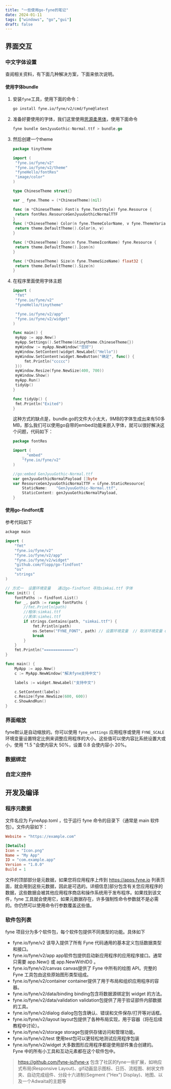 ```yaml
---
title: "一些使用go-fyne的笔记"
date: 2024-01-11
tags: ["windows", "go","gui"]
draft: false
---
```

## 界面交互
### 中文字体设置
查阅相关资料，有下面几种解决方案，下面来依次说明。

#### 使用字体bundle

1. 安装`fyne`工具，使用下面的命令：

   ```bash
   go install fyne.io/fyne/v2/cmd/fyne@latest
   ```

2. 准备好要使用的字体，我们这里使用[思源柔黑体](http://jikasei.me/font/)，使用下面命令

   ```go
   fyne bundle GenJyuuGothic-Normal.ttf > bundle.go
   ```

3. 然后创建一个theme

   ```go
   package tinytheme
   
   import (
   	"fyne.io/fyne/v2"
   	"fyne.io/fyne/v2/theme"
   	"fyneHello/fontRes"
   	"image/color"
   )
   
   type ChineseTheme struct{}
   
   var _ fyne.Theme = (*ChineseTheme)(nil)
   
   func (m *ChineseTheme) Font(s fyne.TextStyle) fyne.Resource {
   	return fontRes.ResourceGenJyuuGothicNormalTTF
   }
   func (*ChineseTheme) Color(n fyne.ThemeColorName, v fyne.ThemeVariant) color.Color {
   	return theme.DefaultTheme().Color(n, v)
   }
   
   func (*ChineseTheme) Icon(n fyne.ThemeIconName) fyne.Resource {
   	return theme.DefaultTheme().Icon(n)
   }
   
   func (*ChineseTheme) Size(n fyne.ThemeSizeName) float32 {
   	return theme.DefaultTheme().Size(n)
   }
   
   ```

4. 在程序里面使用字体主题

   ```go
   import (
   	"fmt"
   	"fyne.io/fyne/v2"
   	"fyneHello/tinytheme"
   
   	"fyne.io/fyne/v2/app"
   	"fyne.io/fyne/v2/widget"
   )
   
   func main() {
   	myApp := app.New()
   	myApp.Settings().SetTheme(&tinytheme.ChineseTheme{})
   	myWindow := myApp.NewWindow("您好")
   	myWindow.SetContent(widget.NewLabel("Hello"))
   	myWindow.SetContent(widget.NewButton("确定", func() {
   		fmt.Println("ccccc")
   	}))
   	myWindow.Resize(fyne.NewSize(400, 700))
   	myWindow.Show()
   	myApp.Run()
   	tidyUp()
   }
   
   func tidyUp() {
   	fmt.Println("Exited")
   }
   ```
	这种方式的缺点是，bundle.go的文件大小太大，9MB的字体生成出来有50多MB，那么我们可以使用go自带的embed功能来嵌入字体，就可以很好解决这个问题，代码如下：
	
	```go
	package fontRes
	
	import (
		_ "embed"
		"fyne.io/fyne/v2"
	)
	
	//go:embed GenJyuuGothic-Normal.ttf
	var genJyuuGothicNormalPayload []byte
	var ResourceGenJyuuGothicNormalTTF = &fyne.StaticResource{
		StaticName:    "GenJyuuGothic-Normal.ttf",
		StaticContent: genJyuuGothicNormalPayload,
	}
	```
#### 使用go-findfont库
参考代码如下
```go
ackage main

import (
    "fmt"
    "fyne.io/fyne/v2"
    "fyne.io/fyne/v2/app"
    "fyne.io/fyne/v2/widget"
    "github.com/flopp/go-findfont"
    "os"
    "strings"
)

// 方式一  设置环境变量   通过go-findfont 寻找simkai.ttf 字体
func init() {
    fontPaths := findfont.List()
    for _, path := range fontPaths {
        //fmt.Println(path)
        //楷体:simkai.ttf
        //黑体:simhei.ttf
        if strings.Contains(path, "simkai.ttf") {
            fmt.Println(path)
            os.Setenv("FYNE_FONT", path) // 设置环境变量  // 取消环境变量 os.Unsetenv("FYNE_FONT")
            break
        }
    }
    fmt.Println("=============")
}

func main() {
    MyApp := app.New()
    c := MyApp.NewWindow("解决fyne支持中文")

    labels := widget.NewLabel("支持中文")

    c.SetContent(labels)
    c.Resize(fyne.NewSize(600, 600))
    c.ShowAndRun()
}
```

### 界面缩放

fyne默认是自动缩放的。你可以使用 `fyne_settings` 应用程序或使用 `FYNE_SCALE` 环境变量设置特定比例来调整应用程序的大小。这些值可以使内容比系统设置大或小，使用 "1.5 "会使内容大 50%，设置 0.8 会使内容小 20%。

### 数据绑定

###  自定义控件

## 开发及编译
### 程序元数据
文件名应为 FyneApp.toml ，位于运行 fyne 命令的目录下（通常是 main 软件包）。文件内容如下：
```toml
Website = "https://example.com"

[Details]
Icon = "Icon.png"
Name = "My App"
ID = "com.example.app"
Version = "1.0.0"
Build = 1
```

文件的顶部部分是元数据，如果您将应用程序上传到 https://apps.fyne.io 列表页面，就会用到这些元数据，因此是可选的。详细信息]部分包含有关您应用程序的数据，这些数据会被其他应用程序商店和操作系统用于发布程序。如果找到该文件，fyne 工具就会使用它，如果元数据存在，许多强制性命令参数就不是必需的。你仍然可以使用命令行参数覆盖这些值。

### 软件包列表

fyne 项目分为多个软件包，每个软件包提供不同类型的功能。具体如下

- fyne.io/fyne/v2 该导入提供了所有 Fyne 代码通用的基本定义包括数据类型和接口。
- fyne.io/fyne/v2/app app软件包提供启动新应用程序的应用程序接口。通常只需要 app.New() 或 app.NewWithID() 。
- fyne.io/fyne/v2/canvas canvas提供了 Fyne 中所有的绘图 API。完整的 Fyne 工具包由这些原始图形类型组成。
- fyne.io/fyne/v2/container container提供了用于布局和组织应用程序的容器。
- fyne.io/fyne/v2/data/binding binding包含将数据源绑定到 widget 的方法。
- fyne.io/fyne/v2/data/validation validation包提供了用于验证部件内部数据的工具。
- fyne.io/fyne/v2/dialog dialog包包含确认、错误和文件保存/打开等对话框。
- fyne.io/fyne/v2/layout layout包提供了各种布局实现，用于容器（将在后续教程中讨论）。
- fyne.io/fyne/v2/storage storage包提供存储访问和管理功能。
- fyne.io/fyne/v2/test 使用test包可以更轻松地测试应用程序包装
- fyne.io/fyne/v2/widget 大多数图形应用程序都是使用部件集合创建的。Fyne 中的所有小工具和互动元素都在这个软件包中。
> https://github.com/fyne-io/fyne-x 包含了社区的fyne一些扩展，如响应式布局(Responsive Layout)、gif动画显示图标、日历、流程图、树状文件夹、自动完成组件、分段十六进制(Segment ("Hex") Display)、地图、以及一个Adwaita的主题等

